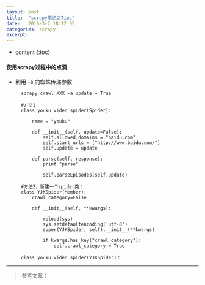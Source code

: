 ```yaml
---
layout: post
title:  "scrapy笔记之Tips"
date:   2016-3-2 18:12:05
categories: scrapy 
excerpt: 
---
```


* content
{:toc}

#### 使用scrapy过程中的点滴

* 利用 -a 向蜘蛛传递参数 
    
        scrapy crawl XXX -a update = True
        
        #方法1
        class youku_video_spider(Spider):
    
            name = "youku"
            
            def __init__(self, update=False):
                self.allowed_domains = "baidu.com"
                self.start_urls = ["http://www.baidu.com/"]
                self.update = update
            
            def parse(self, response):
                print "parse"
                
                self.parseEpisodes(self.update)
                
        #方法2，新建一个spider类：
        class YJKSpider(Member):
            crawl_category=False
            
            def __init__(self, **kwargs):
                
                reload(sys)
                sys.setdefaultencoding('utf-8')
                super(YJKSpider, self).__init__(**kwargs)
                
                if kwargs.has_key("crawl_category"):
                    self.crawl_category = True
                    
        class youku_video_spider(YJKSpider)：
                
---

> 参考文章：
